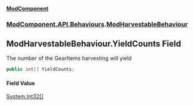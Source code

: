 #### [ModComponent](index.md 'index')
### [ModComponent.API.Behaviours](index.md#ModComponent.API.Behaviours 'ModComponent.API.Behaviours').[ModHarvestableBehaviour](ModHarvestableBehaviour.md 'ModComponent.API.Behaviours.ModHarvestableBehaviour')

## ModHarvestableBehaviour.YieldCounts Field

The number of the GearItems harvesting will yield

```csharp
public int[] YieldCounts;
```

#### Field Value
[System.Int32](https://docs.microsoft.com/en-us/dotnet/api/System.Int32 'System.Int32')[[]](https://docs.microsoft.com/en-us/dotnet/api/System.Array 'System.Array')